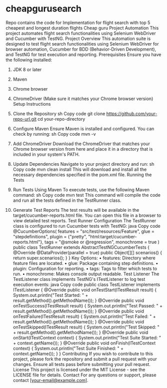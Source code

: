 # cheapgurusearch
Repo contains the code for Implementation for flight search with top 5 cheapest and longest duration flights
Cheap guru Project Automation
This project automates flight search functionalities using Selenium WebDriver and Cucumber with TestNG.
Project Overview
This automation suite is designed to test flight search functionalities using Selenium WebDriver for browser automation, Cucumber for BDD (Behavior-Driven Development), and TestNG for test execution and reporting.
Prerequisites
Ensure you have the following installed:
1.	JDK 8 or later
2.	Maven
3.	Chrome browser
4.	ChromeDriver (Make sure it matches your Chrome browser version)
Setup Instructions

1. Clone the Repository
sh
Copy code
git clone https://github.com/your-repo-url.git cd your-repo-directory 

2. Configure Maven
Ensure Maven is installed and configured. You can check by running:
sh
Copy code
mvn -v 

3. Add ChromeDriver
Download the ChromeDriver that matches your Chrome browser version from here and place it in a directory that is included in your system's PATH.

4. Update Dependencies
Navigate to your project directory and run:
sh
Copy code
mvn clean install 
This will download and install all the necessary dependencies specified in the pom.xml file.
Running the Tests

1. Run Tests Using Maven
To execute tests, use the following Maven command:
sh
Copy code
mvn test 
This command will compile the code and run all the tests defined in the TestRunner class.

2. Generate Test Reports
The test results will be available in the target/cucumber-reports.html file. You can open this file in a browser to view detailed test reports.
Test Runner Configuration
The TestRunner class is configured to run Cucumber tests with TestNG:
java
Copy code
@CucumberOptions( features = "src/test/resources/Feature", glue = "stepdefinitions", plugin = {"pretty", "html:target/cucumber-reports.html"}, tags = "@smoke or @regression", monochrome = true ) public class TestRunner extends AbstractTestNGCucumberTests { @Override @DataProvider(parallel = true) public Object[][] scenarios() { return super.scenarios(); } } 
Key Options:
•	features: Directory where feature files are located.
•	glue: Package containing step definitions.
•	plugin: Configuration for reporting.
•	tags: Tags to filter which tests to run.
•	monochrome: Makes console output readable.
Test Listener
The TestListener class implements TestNG's ITestListener to log test execution events:
java
Copy code
public class TestListener implements ITestListener { @Override public void onTestStart(ITestResult result) { System.out.println("Test Started: " + result.getMethod().getMethodName()); } @Override public void onTestSuccess(ITestResult result) { System.out.println("Test Passed: " + result.getMethod().getMethodName()); } @Override public void onTestFailure(ITestResult result) { System.out.println("Test Failed: " + result.getMethod().getMethodName()); } @Override public void onTestSkipped(ITestResult result) { System.out.println("Test Skipped: " + result.getMethod().getMethodName()); } @Override public void onStart(ITestContext context) { System.out.println("Test Suite Started: " + context.getName()); } @Override public void onFinish(ITestContext context) { System.out.println("Test Suite Finished: " + context.getName()); } } 
Contributing
If you wish to contribute to this project, please fork the repository and submit a pull request with your changes. Ensure all tests pass before submitting your pull request.
License
This project is licensed under the MIT License - see the LICENSE file for details.
Contact
For any questions or support, please contact [your-email@example.com].


